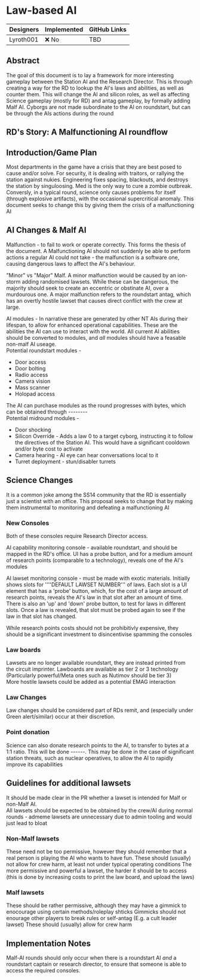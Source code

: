 # Law-based AI
| Designers | Implemented | GitHub Links |
|---|---|---|
| Lyroth001| :x: No | TBD |
## Abstract
The goal of this document is to lay a framework for more interesting gameplay between the Station AI and the Research Director. This is through creating a way for the RD to lookup the AI's laws and abilities, as well as counter them. This will change the AI and silicon roles, as well as affecting Science gameplay (mostly for RD) and antag gameplay, by formally adding Malf AI. Cyborgs are not made subordinate to the AI on roundstart, but can be through the AIs actions during the round 

## RD's Story: A Malfunctioning AI roundflow
  

## Introduction/Game Plan
Most departments in the game have a crisis that they are best posed to cause and/or solve. For security, it is dealing with traitors, or rallying the station against nukies. Engineering fixes spacing, blackouts, and destroys the station by singuloosing. Med is the only way to cure a zombie outbreak. Conversly, in a typical round, science only causes problems for itself (through explosive artifacts), with the occasional supercritical anomaly. This document seeks to change this by giving them the crisis of a malfunctioning AI

## AI Changes & Malf AI
Malfunction - to fail to work or operate correctly. This forms the thesis of the document. A Malfunctioning AI should not suddenly be able to perform actions a regular AI could not take - the malfunction is a software one, causing dangerous laws to affect the AI's behaviour.

"Minor" vs "Major" Malf. A minor malfunction would be caused by an ion-storm adding randomised lawsets. While these can be dangerous, the majority should seek to create an eccentric or obstinate AI, over a murdourous one. A major malfunction refers to the roundstart antag, which has an overtly hostile lawset that causes direct conflict with the crew at large.

AI modules - In narrative these are generated by other NT AIs during their lifespan, to allow for enhanced operational capabilities. These are the abilities the AI can use to interact with the world. All current AI abilities should be converted to modules, and *all* modules should have a feasable non-malf AI useage.</br>
Potential roundstart modules -
  - Door access
  - Door bolting  
  - Radio access
  - Camera vision
  - Mass scanner
  - Holopad access
  

The AI can purchase modules as the round progresses with bytes, which can be obtained through --------</br>
Potential midround modules - 
  - Door shocking
  - Silicon Override - Adds a law 0 to a target cyborg, instructing it to follow the directives of the Station AI. This would have a significant cooldown and/or byte cost to activate
  - Camera hearing - AI eye can hear conversations local to it
  - Turret deployment - stun/disabler turrets



## Science Changes

It is a common joke among the SS14 community that the RD is essentially just a scientist with an office. This proposal seeks to change that by making them instrumental to monitoring and defeating a malfunctioning AI

### New Consoles
Both of these consoles require Research Director access.

AI capability monitoring console - available roundstart, and should be mapped in the RD's office. UI has a probe button, and for a medium amount of research points (comparable to a technology), reveals one of the AI's modules

AI lawset monitoring console - must be made with exotic materials. Initially shows slots for ''''DEFAULT LAWSET NUMBER''' of laws. Each slot is a UI element that has a 'probe' button, which, for the cost of a large amount of research points, reveals the AI's law in that slot after an amount of time. There is also an 'up' and 'down' probe button, to test for laws in different slots. Once a law is revealed, that slot must be probed again to see if the law in that slot has changed.

While research points costs should not be prohibitivly expensive, they should be a significant investment to disincentivise spamming the consoles

### Law boards
Lawsets are no longer available roundstart, they are instead printed from the circuit imprinter. Lawboards are available as tier 2 or 3 technology (Particularly powerful/Meta ones such as Nutimov should be tier 3)</br>
More hostile lawsets could be added as a potential EMAG interaction

### Law Changes
Law changes should be considered part of RDs remit, and (especially under Green alert/similar) occur at their discretion. 

### Point donation
Science can also donate research points to the AI, to transfer to bytes at a 1:1 ratio. This will be done ------. This may be done in the case of significant station threats, such as nuclear operatives, to allow the AI to rapidly improve its capabilities 

## Guidelines for additional lawsets
It should be made clear in the PR whether a lawset is intended for Malf or non-Malf AI. </br>
All lawsets should be expected to be obtained by the crew/AI during normal rounds - admeme lawsets are unnecessary due to admin tooling and would just lead to bloat

### Non-Malf lawsets
These need not be too permissive, however they should remember that a real person is playing the AI who wants to have fun.
These should (usually) not allow for crew harm, at least not under typical operating conditions
The more permissive and powerful a lawset, the harder it should be to access (this is done by increasing costs to print the law board, and upload the laws)

### Malf lawsets
These should be rather permissive, although they may have a gimmick to enocourage using certain methods/roleplay shticks
  Gimmicks should not enourage other players to break rules or self-antag (E.g. a cult leader lawset)
These should (usually) allow for crew harm


## Implementation Notes
Malf-AI rounds should only occur when there is a roundstart AI *and* a roundstart captain or research director, to ensure that someone is able to access the required consoles.
